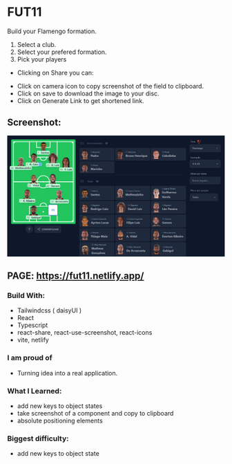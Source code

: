 # FUT11

Build your Flamengo formation.

1. Select a club.
2. Select your prefered formation.
3. Pick your players

- Clicking on Share you can:

* Click on camera icon to copy screenshot of the field to clipboard.
* Click on save to download the image to your disc.
* Click on Generate Link to get shortened link.

## Screenshot:

![screenshot](./ss.png)

## PAGE: https://fut11.netlify.app/

### Build With:

- Tailwindcss ( daisyUI )
- React
- Typescript
- react-share, react-use-screenshot, react-icons
- vite, netlify

### I am proud of

- Turning idea into a real application.

### What I Learned:

- add new keys to object states
- take screenshot of a component and copy to clipboard
- absolute positioning elements

### Biggest difficulty:

- add new keys to object state
